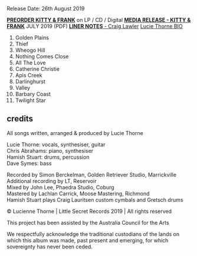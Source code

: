 <!-- KITTY & FRANK -->

Release Date: 26th August 2019

[**PREORDER KITTY & FRANK**](https://luciethorne.bandcamp.com/album/pre-order-kitty-frank) on LP / CD / Digital
[**MEDIA RELEASE - KITTY & FRANK**](data/pr/LucieThorne_MediaRelease_July2019.pdf) JULY 2019 (PDF)
[**LINER NOTES** - Craig Lawler](?p=albums/kitty-and-frank/lawler)
[Lucie Thorne BIO](?p=about/bio)

1. Golden Plains
2. Thief
3. Wheogo Hill
4. Nothing Comes Close
5. All The Love
6. Catherine Christie
7. Apis Creek
8. Darlinghurst
9. Valley
10. Barbary Coast
11. Twilight Star

## credits

All songs written, arranged & produced by Lucie Thorne

Lucie Thorne: vocals, synthesiser, guitar\
Chris Abrahams: piano, synthesiser\
Hamish Stuart: drums, percussion\
Dave Symes: bass

Recorded by Simon Berckelman, Golden Retriever Studio, Marrickville\
Additional recording by LT, Reservoir\
Mixed by John Lee, Phaedra Studio, Coburg\
Mastered by Lachlan Carrick, Moose Mastering, Richmond\
Hamish Stuart plays Craig Lauritsen custom cymbals and Gretsch drums

© Lucienne Thorne | Little Secret Records 2019 | All rights reserved

This project has been assisted by the Australia Council for the Arts

We respectfully acknowledge the traditional custodians of the lands on which this album was made, past present and emerging, for which sovereignty has never been ceded.

<!-- ![](data/image/ground/lsr-35.png) -->
